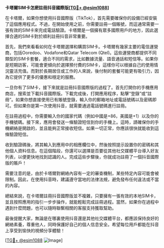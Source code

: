**卡塔爾SIM卡怎麽註冊抖音國際版[[TG💪+ @esim1088](https://t.me/s/esim1088)]**

在卡塔爾，如果你想使用抖音國際版（TikTok），首先需要確保你的設備已經安裝了這個應用程式。不過，在開始使用之前，你需要註冊一個賬號，而這通常需要一張有效的SIM卡來完成電話驗證。卡塔爾是一個擁有眾多國際用戶的地方，因此選擇合適的SIM卡對於順利註冊抖音非常重要。

首先，我們來看看如何在卡塔爾選擇和購買SIM卡。卡塔爾有幾家主要的電信運營商，包括Ooredoo、Vodafone和Qatar Telecom (Qtel)。這些運營商都提供不同類型的SIM卡套餐，適合不同的需求，比如數據流量、語音通話和短信等。如果你是短期訪客，可能會更傾向於選擇預付費的SIM卡，這樣你可以根據自己的使用情況靈活充值。而對於長期居住或工作的人來說，後付制的套餐可能更有吸引力，因為它提供了更多的優惠和穩定的服務。

一旦你有了SIM卡，接下來就是註冊抖音國際版的過程了。首先打開你的手機應用商店，搜索並下載抖音國際版。下載完成後，打開應用程序，點擊“登錄”或“註冊”。如果你想直接使用已有賬號登錄，輸入你的郵箱地址或電話號碼以及密碼即可。但如果你是第一次使用抖音，就需要通過電話號碼進行註冊。

在註冊過程中，你需要輸入你的國家代碼（例如中國是+86，美國是+1）以及你的手機號碼。接下來，應用會發送一條驗證短信到你的手機上。這時，請確保你的手機網絡是開啟的，並且能夠正常接收短信。如果一切正常，你應該很快就能收到這條驗證短信。

收到驗證碼後，將其輸入到應用中的相應欄位中，然後按照提示設置你的密碼和其他個人資料信息。在這個階段，你還可以選擇是否要從其他社交媒體平台導入好友列表，以便更快地找到認識的人。完成這些步驟後，你就成功註冊了一個抖音國際版的賬戶！

需要注意的是，由於卡塔爾對網絡內容有一定的審查機制，某些特定內容可能會被限制。因此，在使用抖音時，建議遵守當地的法律法規，避免發布任何違法或不當的內容。

總結來說，在卡塔爾註冊抖音國際版並不複雜，只要擁有一張有效的本地SIM卡，並且按照應用的指引一步步操作，就能輕鬆完成註冊過程。當然，如果你在過程中遇到什麼問題，也可以隨時聯繫相關的客服支持獲取幫助。

最後提醒大家，無論是在哪裏使用抖音還是其他社交媒體平台，都應該保持良好的網絡素養，尊重他人，同時保護好自己的個人信息安全。希望每位用戶都能在抖音上享受到愉快的視頻分享體驗！

[[TG💪+ @esim1088](https://t.me/s/esim1088) ![Image](https://i.postimg.cc/4NQfJmqS/Snipaste-2025-05-13-00-14-12.png)]